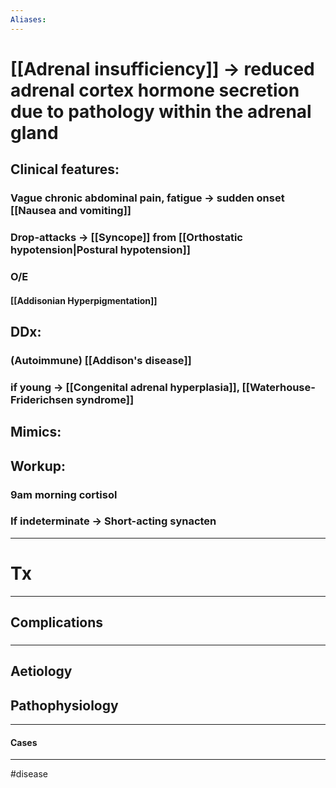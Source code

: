 ```yaml
---
Aliases:
---
```

# [[Adrenal insufficiency]] -> reduced adrenal cortex hormone secretion due to pathology within the adrenal gland
## Clinical features:
### Vague chronic abdominal pain, fatigue -> sudden onset [[Nausea and vomiting]]
### Drop-attacks -> [[Syncope]] from [[Orthostatic hypotension|Postural hypotension]]
### O/E
#### [[Addisonian Hyperpigmentation]]
## DDx:
###  (Autoimmune) [[Addison's disease]]
### if young -> [[Congenital adrenal hyperplasia]], [[Waterhouse-Friderichsen syndrome]]
## Mimics:
###
## Workup:
### 9am morning cortisol
### If indeterminate -> Short-acting synacten 
---
# Tx

---
## Complications
###

---
## Aetiology
## Pathophysiology

---
#### Cases


---
#disease 